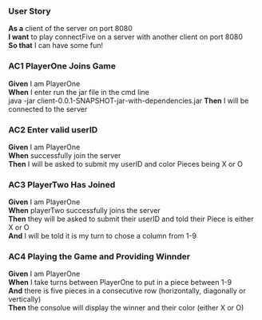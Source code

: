 <h3>User Story</h3>
<b>As a</b> client of the server on port 8080 <br>
<b>I want</b> to play connectFive on a server with another client on port 8080 <br>
<b>So that</b> I can have some fun! <br>

<h3>AC1 PlayerOne Joins Game</h3>
<b>Given</b> I am PlayerOne  <br>
<b>When</b> I enter run the jar file in the cmd line  <br>
java -jar client-0.0.1-SNAPSHOT-jar-with-dependencies.jar
<b>Then</b> I will be connected to the server <br>

<h3>AC2 Enter valid userID</h3>
<b>Given</b> I am PlayerOne  <br>
<b>When</b> successfully join the server <br>
<b>Then</b> I will be asked to submit my userID and color Pieces being X or O<br>






<h3>AC3 PlayerTwo Has Joined</h3>
<b>Given</b> I am PlayerOne  <br>
<b>When</b> playerTwo successfully joins the server <br>
<b>Then</b> they will be asked to submit their userID and told their Piece is either X or O <br>
<b>And</b> I will be told it is my turn to chose a column from 1-9 <br>



<h3>AC4 Playing the Game and Providing Winnder</h3>
<b>Given</b> I am PlayerOne  <br>
<b>When</b> I take turns between PlayerOne to put in a piece between 1-9<br>
<b> And</b> there is five pieces in a consecutive row (horizontally, diagonally or vertically)<br>
<b>Then</b> the consolue will display the winner and their color (either X or O) <br>
